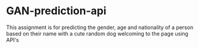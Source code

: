 # GAN-prediction-api
This assignment is for predicting the gender, age and nationality of a person based on their name with a cute random dog welcoming to the page using API's
